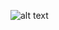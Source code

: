 ![alt text](https://github.com/mystiskemorten/hotell_veldig_fint_spa/blob/main/bilder/veldig_fint.jpg?raw=true "Hotell")

